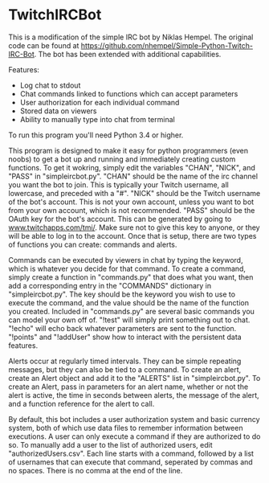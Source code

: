 # TwitchIRCBot
This is a modification of the simple IRC bot by Niklas Hempel. The original code can be found at https://github.com/nhempel/Simple-Python-Twitch-IRC-Bot. The bot has been extended with additional capabilities.

Features:

+ Log chat to stdout
+ Chat commands linked to functions which can accept parameters
+ User authorization for each individual command
+ Stored data on viewers
+ Ability to manually type into chat from terminal

To run this program you'll need Python 3.4 or higher.

This program is designed to make it easy for python programmers (even noobs) to get a bot up and running and immediately creating custom functions. To get it wokring, simply edit the variables "CHAN", "NICK", and "PASS" in "simpleircbot.py". "CHAN" should be the name of the irc channel you want the bot to join. This is typically your Twitch username, all lowercase, and preceded with a "#". "NICK" should be the Twitch username of the bot's account. This is not your own account, unless you want to bot from your own account, which is not recommended. "PASS" should be the OAuth key for the bot's account. This can be generated by going to www.twitchapps.com/tmi/. Make sure not to give this key to anyone, or they will be able to log in to the account. Once that is setup, there are two types of functions you can create: commands and alerts.

Commands can be executed by viewers in chat by typing the keyword, which is whatever you decide for that command. To create a command, simply create a function in "commands.py" that does what you want, then add a corresponding entry in the "COMMANDS" dictionary in "simpleircbot.py". The key should be the keyword you wish to use to execute the command, and the value should be the name of the function you created. Included in "commands.py" are several basic commands you can model your own off of. "!test" will simply print something out to chat. "!echo" will echo back whatever parameters are sent to the function. "!points" and "!addUser" show how to interact with the persistent data features.

Alerts occur at regularly timed intervals. They can be simple repeating messages, but they can also be tied to a command. To create an alert, create an Alert object and add it to the "ALERTS" list in "simpleircbot.py". To create an Alert, pass in parameters for an alert name, whether or not the alert is active, the time in seconds between alerts, the message of the alert, and a function reference for the alert to call.

By default, this bot includes a user authorization system and basic currency system, both of which use data files to remember information between  executions. A user can only execute a command if they are authorized to do so. To manually add a user to the list of authorized users, edit "authorizedUsers.csv". Each line starts with a command, followed by a list of usernames that can execute that command, seperated by commas and no spaces. There is no comma at the end of the line.
